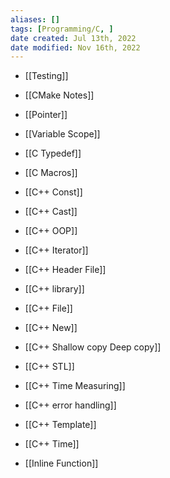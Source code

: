 ```yaml
---
aliases: []
tags: [Programming/C, ] 
date created: Jul 13th, 2022
date modified: Nov 16th, 2022
---
```

- [[Testing]]  
- [[CMake Notes]]

- [[Pointer]]
- [[Variable Scope]]
- [[C Typedef]]
- [[C Macros]]
- [[C++ Const]]
- [[C++ Cast]]
- [[C++ OOP]]
- [[C++ Iterator]]
- [[C++ Header File]]
- [[C++ library]] 
- [[C++ File]]
- [[C++ New]]
- [[C++ Shallow copy Deep copy]]
- [[C++ STL]]
- [[C++ Time Measuring]]
- [[C++ error handling]]
- [[C++ Template]]
- [[C++ Time]]
- [[Inline Function]]